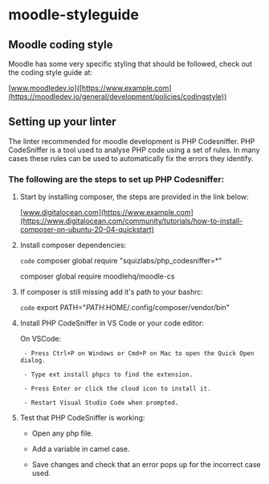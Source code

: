 # moodle-styleguide


## Moodle coding style

Moodle has some very specific styling that should be followed, check out the coding style guide at:

  [www.moodledev.io]([https://www.example.com](https://moodledev.io/general/development/policies/codingstyle))


## Setting up your linter


The linter recommended for moodle development is PHP Codesniffer. PHP CodeSniffer is a tool used to analyse PHP code using a set of rules. In many cases these rules can be used to automatically fix the errors they identify.


### The following are the steps to set up PHP Codesniffer:


  1. Start by installing composer, the steps are provided in the link below:

     [www.digitalocean.com](https://www.example.com](https://www.digitalocean.com/community/tutorials/how-to-install-composer-on-ubuntu-20-04-quickstart)
    
 
  2. Install composer dependencies:
    
     `code`
      composer global require "squizlabs/php_codesniffer=*"
  
      composer global require moodlehq/moodle-cs
      
   
  3. If composer is still missing add it's path to your bashrc:

     `code`
      export PATH="$PATH:$HOME/.config/composer/vendor/bin"
      

  4. Install PHP CodeSniffer in VS Code or your code editor:
 

      On VSCode:
      
     
          - Press Ctrl+P on Windows or Cmd+P on Mac to open the Quick Open dialog.
   
          - Type ext install phpcs to find the extension.
    
          - Press Enter or click the cloud icon to install it.

          - Restart Visual Studio Code when prompted.
 
  
  5. Test that PHP CodeSniffer is working:
  
    
     - Open any php file.

     - Add a variable in camel case.
    
     - Save changes and check that an error pops up for the incorrect case used.

